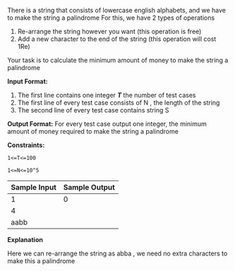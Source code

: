 There is a string that consists of lowercase english alphabets, and we have to make the string a palindrome
For this, we have 2 types of operations
1. Re-arrange the string however you want (this operation is free)
2. Add a new character to the end of the string (this operation will cost 1Re)

Your task is to calculate the minimum amount of money to make the string a palindrome

**Input Format:**
1. The first line contains one integer **_T_** the number of test cases
2. The first line of every test case consists of N , the length of the string
3. The second line of every test case contains string S

**Output Format:**
For every test case output one integer, the minimum amount of money required to make the string a palindrome

**Constraints:**

`1<=T<=100`

`1<=N<=10^5`

| Sample Input | Sample Output |
|--------------|---------------|
| 1            | 0             |
| 4            |               |
| aabb         |               |


**Explanation**

Here we can re-arrange the string as abba , we need no extra characters to make this a palindrome